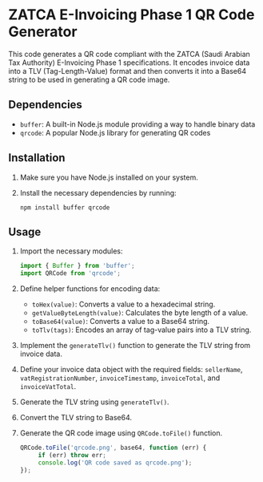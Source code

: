 # ZATCA E-Invoicing Phase 1 QR Code Generator

This code generates a QR code compliant with the ZATCA (Saudi Arabian Tax Authority) E-Invoicing Phase 1 specifications. It encodes invoice data into a TLV (Tag-Length-Value) format and then converts it into a Base64 string to be used in generating a QR code image.

## Dependencies

- `buffer`: A built-in Node.js module providing a way to handle binary data
- `qrcode`: A popular Node.js library for generating QR codes

## Installation

1. Make sure you have Node.js installed on your system.
2. Install the necessary dependencies by running:

    ```
    npm install buffer qrcode
    ```

## Usage

1. Import the necessary modules:

    ```javascript
    import { Buffer } from 'buffer';
    import QRCode from 'qrcode';
    ```

2. Define helper functions for encoding data:

    - `toHex(value)`: Converts a value to a hexadecimal string.
    - `getValueByteLength(value)`: Calculates the byte length of a value.
    - `toBase64(value)`: Converts a value to a Base64 string.
    - `toTlv(tags)`: Encodes an array of tag-value pairs into a TLV string.

3. Implement the `generateTlv()` function to generate the TLV string from invoice data.

4. Define your invoice data object with the required fields: `sellerName`, `vatRegistrationNumber`, `invoiceTimestamp`, `invoiceTotal`, and `invoiceVatTotal`.

5. Generate the TLV string using `generateTlv()`.

6. Convert the TLV string to Base64.

7. Generate the QR code image using `QRCode.toFile()` function.

   ```javascript
   QRCode.toFile('qrcode.png', base64, function (err) {
        if (err) throw err;
        console.log('QR code saved as qrcode.png');
   });
